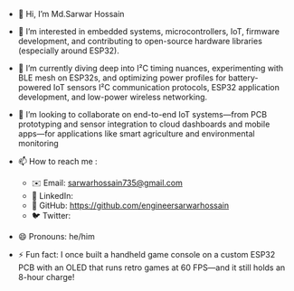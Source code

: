 - 👋 Hi, I’m Md.Sarwar Hossain
- 👀 I’m interested in embedded systems, microcontrollers, IoT, firmware development, and contributing to open-source hardware libraries (especially around ESP32).
- 🌱 I’m currently diving deep into I²C timing nuances, experimenting with BLE mesh on ESP32s, and optimizing power profiles for battery-powered IoT sensors I²C communication protocols, ESP32 application development, and low-power wireless networking.
- 💞️ I’m looking to collaborate on end-to-end IoT systems—from PCB prototyping and sensor integration to cloud dashboards and mobile apps—for applications like smart agriculture and environmental monitoring
- 📫 How to reach me :
  * ✉️ Email: sarwarhossain735@gmail.com
  * 🔗 LinkedIn: 
  * 🐙 GitHub: https://github.com/engineersarwarhossain
  * 🐦 Twitter: 
    
- 😄 Pronouns: he/him
- ⚡ Fun fact: I once built a handheld game console on a custom ESP32 PCB with an OLED that runs retro games at 60 FPS—and it still holds an 8-hour charge!



<!---
engineersarwarhossain/engineersarwarhossain is a ✨ special ✨ repository because its `README.md` (this file) appears on your GitHub profile.
You can click the Preview link to take a look at your changes.
--->
